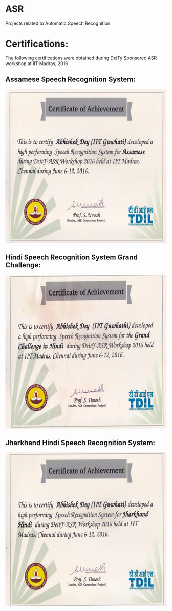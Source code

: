 # ASR
Projects related to Automatic Speech Recognition


# Certifications:

The following certifications were obtained during DeiTy Sponsored ASR workshop at IIT Madras, 2016


## Assamese Speech Recognition System:

<p align="left">
<img src="certificates/assamese.jpeg" width="800" height="480">
</p>

## Hindi Speech Recognition System Grand Challenge:

<p align="left">
<img src="certificates/hindi.jpeg" width="800" height="480">
</p>

## Jharkhand Hindi Speech Recognition System:

<p align="left">
<img src="certificates/jh_hindi.jpeg" width="800" height="480">
</p>

